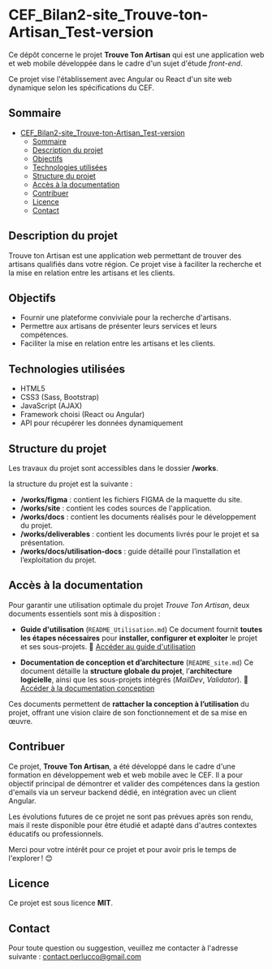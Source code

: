 # CEF_Bilan2-site_Trouve-ton-Artisan_Test-version

Ce dépôt concerne le projet **Trouve Ton Artisan** qui est une application web et web mobile développée dans le cadre d'un sujet d'étude _front-end_.

Ce projet vise l'établissement avec Angular ou React d'un site web dynamique selon les spécifications du CEF.

## Sommaire

- [CEF\_Bilan2-site\_Trouve-ton-Artisan\_Test-version](#cef_bilan2-site_trouve-ton-artisan_test-version)
  - [Sommaire](#sommaire)
  - [Description du projet](#description-du-projet)
  - [Objectifs](#objectifs)
  - [Technologies utilisées](#technologies-utilisées)
  - [Structure du projet](#structure-du-projet)
  - [Accès à la documentation](#accès-à-la-documentation)
  - [Contribuer](#contribuer)
  - [Licence](#licence)
  - [Contact](#contact)

## Description du projet

Trouve ton Artisan est une application web permettant de trouver des artisans qualifiés dans votre région. Ce projet vise à faciliter la recherche et la mise en relation entre les artisans et les clients.

## Objectifs

- Fournir une plateforme conviviale pour la recherche d'artisans.
- Permettre aux artisans de présenter leurs services et leurs compétences.
- Faciliter la mise en relation entre les artisans et les clients.

## Technologies utilisées

- HTML5
- CSS3 (Sass, Bootstrap)
- JavaScript (AJAX)
- Framework choisi (React ou Angular)
- API pour récupérer les données dynamiquement

## Structure du projet

Les travaux du projet sont accessibles dans le dossier **/works**.

la structure du projet est la suivante :

- **/works/figma** : contient les fichiers FIGMA de la maquette du site.
- **/works/site** : contient les codes sources de l'application.
- **/works/docs** : contient les documents réalisés pour le développement du projet.
- **/works/deliverables** : contient les documents livrés pour le projet et sa présentation.
- **/works/docs/utilisation-docs** : guide détaillé pour l’installation et l’exploitation du projet.  

## Accès à la documentation

Pour garantir une utilisation optimale du projet _Trouve Ton Artisan_, deux documents essentiels sont mis à disposition :

- **Guide d'utilisation** (`README_Utilisation.md`)
  Ce document fournit **toutes les étapes nécessaires** pour **installer, configurer et exploiter** le projet et ses sous-projets.
  🔗 [Accéder au guide d'utilisation](./works/docs/utilisation-docs/README_Utilisation.md)

- **Documentation de conception et d’architecture** (`README_site.md`)
  Ce document détaille la **structure globale du projet**, l’**architecture logicielle**, ainsi que les sous-projets intégrés (_MailDev_, _Validator_).
  🔗 [Accéder à la documentation conception](./works/site/README_site.md)

Ces documents permettent de **rattacher la conception à l’utilisation** du projet, offrant une vision claire de son fonctionnement et de sa mise en œuvre.

## Contribuer

Ce projet, **Trouve Ton Artisan**, a été développé dans le cadre d'une formation en développement web et web mobile avec le CEF. Il a pour objectif principal de démontrer et valider des compétences dans la gestion d'emails via un serveur backend dédié, en intégration avec un client Angular.

Les évolutions futures de ce projet ne sont pas prévues après son rendu, mais il reste disponible pour être étudié et adapté dans d'autres contextes éducatifs ou professionnels.

Merci pour votre intérêt pour ce projet et pour avoir pris le temps de l'explorer ! 😊

## Licence

Ce projet est sous licence **MIT**.

## Contact

Pour toute question ou suggestion, veuillez me contacter à l'adresse suivante : [contact.perlucco@gmail.com](mailto:contact.perlucco@gmail.com)
